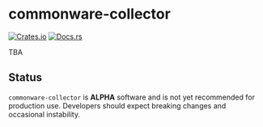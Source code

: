 # commonware-collector

[![Crates.io](https://img.shields.io/crates/v/commonware-collector.svg)](https://crates.io/crates/commonware-collector)
[![Docs.rs](https://docs.rs/commonware-collector/badge.svg)](https://docs.rs/commonware-collector)

TBA

## Status

`commonware-collector` is **ALPHA** software and is not yet recommended for production use. Developers should expect breaking changes and occasional instability.